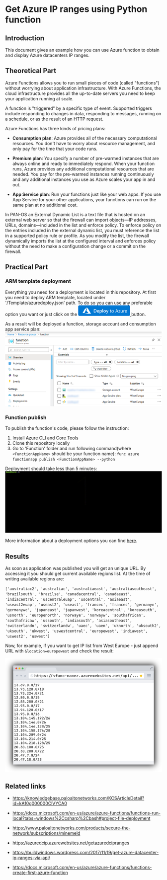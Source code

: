 # Get Azure IP ranges using Python function

## Introduction

This document gives an example how you can use Azure function to obtain and display Azure datacenters IP ranges. 

## Theoretical Part

Azure Functions allows you to run small pieces of code (called "functions") without worrying about application infrastructure. With Azure Functions, the cloud infrastructure provides all the up-to-date servers you need to keep your application running at scale.

A function is "triggered" by a specific type of event. Supported triggers include responding to changes in data, responding to messages, running on a schedule, or as the result of an HTTP request.

Azure Functions has three kinds of pricing plans:

* **Consumption plan**: Azure provides all of the necessary computational resources. You don't have to worry about resource management, and only pay for the time that your code runs.

* **Premium plan**: You specify a number of pre-warmed instances that are always online and ready to immediately respond. When your function runs, Azure provides any additional computational resources that are needed. You pay for the pre-warmed instances running continuously and any additional instances you use as Azure scales your app in and out.

* **App Service plan**: Run your functions just like your web apps. If you use App Service for your other applications, your functions can run on the same plan at no additional cost.

In PAN-OS an External Dynamic List is a text file that is hosted on an external web server so that the firewall can import objects—IP addresses, URLs, domains—included in the list and enforce policy. To enforce policy on the entries included in the external dynamic list, you must reference the list in a supported policy rule or profile. As you modify the list, the firewall dynamically imports the list at the configured interval and enforces policy without the need to make a configuration change or a commit on the firewall. 

## Practical Part

### ARM template deployment

Everything you need for a deployment is located in this repository. At first you need to deploy ARM template, located under '/Template/azuredeploy.json' path. To do so you can use any preferable option you want or just click on the <a href="https://portal.azure.com/#create/Microsoft.Template/uri/https%3A%2F%2Fraw.githubusercontent.com%2Fgroovy-sky%2Fazure-ip-dynamic-list%2Fmaster%2FTemplate%2Fazuredeploy.json" target="_blank">
    <img src="https://raw.githubusercontent.com/Azure/azure-quickstart-templates/master/1-CONTRIBUTION-GUIDE/images/deploytoazure.png"/>
</a> button.

As a result will be deployed a function, storage account and consumption app service plan:
![](/Images/azure_resources.png)

### Function publish

To publish the function's code, please follow the instruction:

1. Install [Azure CLI](https://docs.microsoft.com/en-us/cli/azure/install-azure-cli) and [Core Tools](https://docs.microsoft.com/en-us/azure/azure-functions/functions-run-local?tabs=windows%2Ccsharp%2Cbash#v2)
2. Clone this repository locally
3. Go to 'Function' folder and run following command(where `<FunctionAppName>` should be your function name):
`func azure functionapp publish <FunctionAppName> --python`

Deployment should take less than 5 minutes:
![](/Images/azure_deploy.gif)

More information about a deployment options you can find [here](https://docs.microsoft.com/en-us/azure/azure-functions/functions-run-local?tabs=windows%2Ccsharp%2Cbash#project-file-deployment).

## Results

As soon as application was published you will get an unique URL. By accessing it you should get current available regions list. At the time of writing available regions are:

`['australiac2', 'australiac', 'australiaeast', 'australiasoutheast', 'brazilsouth', 'brazilse', 'canadacentral', 'canadaeast', 'indiacentral', 'uscentraleuap', 'uscentral', 'asiaeast', 'useast2euap', 'useast2', 'useast', 'francec', 'frances', 'germanyn', 'germanywc', 'japaneast', 'japanwest', 'koreacentral', 'koreasouth', 'usnorth', 'europenorth', 'norwaye', 'norwayw', 'southafrican', 'southafricaw', 'ussouth', 'indiasouth', 'asiasoutheast', 'switzerlandn', 'switzerlandw', 'uaec', 'uaen', 'uknorth', 'uksouth2', 'uksouth', 'ukwest', 'uswestcentral', 'europewest', 'indiawest', 'uswest2', 'uswest']`

Now, for example, if you want to get IP list from West Europe - just append URL with `&location=europewest` and check the result:

![](/Images/palo_func.png)


## Related links

* https://knowledgebase.paloaltonetworks.com/KCSArticleDetail?id=kA10g000000ClVYCA0

* https://docs.microsoft.com/en-us/azure/azure-functions/functions-run-local?tabs=windows%2Ccsharp%2Cbash#project-file-deployment

* https://www.paloaltonetworks.com/products/secure-the-network/subscriptions/minemeld

* https://azuredcip.azurewebsites.net/getazuredcipranges

* https://buildwindows.wordpress.com/2017/11/19/get-azure-datacenter-ip-ranges-via-api/

* https://docs.microsoft.com/en-us/azure/azure-functions/functions-create-first-azure-function
